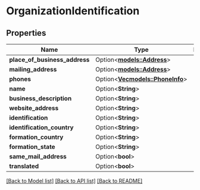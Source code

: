 # OrganizationIdentification

## Properties

Name | Type | Description | Notes
------------ | ------------- | ------------- | -------------
**place_of_business_address** | Option<[**models::Address**](Address.md)> |  | [optional]
**mailing_address** | Option<[**models::Address**](Address.md)> |  | [optional]
**phones** | Option<[**Vec<models::PhoneInfo>**](PhoneInfo.md)> |  | [optional]
**name** | Option<**String**> |  | [optional]
**business_description** | Option<**String**> |  | [optional]
**website_address** | Option<**String**> |  | [optional]
**identification** | Option<**String**> |  | [optional]
**identification_country** | Option<**String**> |  | [optional]
**formation_country** | Option<**String**> |  | [optional]
**formation_state** | Option<**String**> |  | [optional]
**same_mail_address** | Option<**bool**> |  | [optional]
**translated** | Option<**bool**> |  | [optional]

[[Back to Model list]](../README.md#documentation-for-models) [[Back to API list]](../README.md#documentation-for-api-endpoints) [[Back to README]](../README.md)


